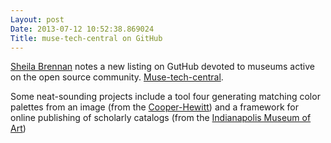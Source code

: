 ```yaml
---
Layout: post
Date: 2013-07-12 10:52:38.869024
Title: muse-tech-central on GitHub
---
```

[Sheila Brennan](https://twitter.com/sherah1918/status/355301842109992960) notes a new listing on GutHub devoted to museums active on the open source community. [Muse-tech-central](https://github.com/MuseCompNet/muse-tech-central).

Some neat-sounding projects include a tool four generating matching color palettes from an image (from the [Cooper-Hewitt](https://github.com/cooperhewitt/palette-server)) and a framework for online publishing of scholarly catalogs (from the [Indianapolis Museum of Art](https://github.com/IMAmuseum/ChicagoCodeX))